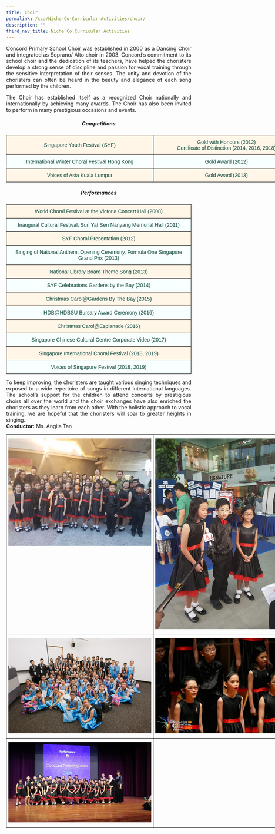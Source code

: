 ```yaml
---
title: Choir
permalink: /cca/Niche-Co-Curricular-Activities/choir/
description: ""
third_nav_title: Niche Co Curricular Activities
---
```

<p style="text-align:justify">Concord Primary School Choir was established in 2000 as a Dancing Choir and integrated as Soprano/ Alto choir in 2003. Concord’s commitment to its school choir and the dedication of its teachers, have helped the choristers develop a strong sense of discipline and passion for vocal training through the sensitive interpretation of their senses. The unity and devotion of the choristers can often be heard in the beauty and elegance of each song performed by the children.

<p style="text-align:justify">The Choir has established itself as a recognized Choir nationally and internationally by achieving many awards. The Choir has also been invited to perform in many prestigious occasions and events.

<center><h5>Competitions</h5></center>

<style type="text/css">
.tg  {border-collapse:collapse;border-spacing:0;margin:0px auto;}
.tg td{border-color:black;border-style:solid;border-width:1px;font-family:Arial, sans-serif;font-size:14px;
  overflow:hidden;padding:10px 5px;word-break:normal;}
.tg th{border-color:black;border-style:solid;border-width:1px;font-family:Arial, sans-serif;font-size:14px;
  font-weight:normal;overflow:hidden;padding:10px 5px;word-break:normal;}
.tg .tg-f8hf{background-color:#F8FFFF;color:#0C463A;text-align:center;vertical-align:middle}
.tg .tg-muik{background-color:#FFF6E8;color:#0C463A;text-align:center;vertical-align:middle}
</style>
<table class="tg" style="undefined;table-layout: fixed; width: 800px">
<colgroup>
<col style="width: 400px">
<col style="width: 400px">
</colgroup>
<tbody>
  <tr>
    <td class="tg-muik"><span style="color:#0C463A;background-color:transparent">Singapore Youth Festival (SYF)</span><br></td>
    <td class="tg-muik"><span style="color:#0C463A;background-color:transparent">Gold with Honours (2012)</span><br><span style="color:#0C463A;background-color:transparent">Certificate of Distinction (2014, 2016, 2018)</span><br></td>
  </tr>
  <tr>
    <td class="tg-f8hf"><span style="color:#0C463A;background-color:transparent">International Winter Choral Festival Hong Kong</span><br></td>
    <td class="tg-f8hf"><span style="color:#0C463A;background-color:transparent">Gold Award (2012)</span><br></td>
  </tr>
  <tr>
    <td class="tg-muik"><span style="color:#0C463A;background-color:transparent">Voices of Asia Kuala Lumpur</span><br></td>
    <td class="tg-muik"><span style="color:#0C463A;background-color:transparent">Gold Award (2013)</span></td>
  </tr>
</tbody>
</table>

<center><h5>Performances</h5></center>

<style type="text/css">
.tg  {border-collapse:collapse;border-spacing:0;margin:0px auto;}
.tg td{border-color:black;border-style:solid;border-width:1px;font-family:Arial, sans-serif;font-size:14px;
  overflow:hidden;padding:10px 5px;word-break:normal;}
.tg th{border-color:black;border-style:solid;border-width:1px;font-family:Arial, sans-serif;font-size:14px;
  font-weight:normal;overflow:hidden;padding:10px 5px;word-break:normal;}
.tg .tg-f8hf{background-color:#F8FFFF;color:#0C463A;text-align:center;vertical-align:middle}
.tg .tg-muik{background-color:#FFF6E8;color:#0C463A;text-align:center;vertical-align:middle}
</style>
<table class="tg">
<tbody>
  <tr>
    <td class="tg-muik"><span style="color:#0C463A;background-color:transparent">World Choral Festival at the Victoria Concert Hall (2008)</span><br></td>
  </tr>
  <tr>
    <td class="tg-f8hf"><span style="color:#0C463A;background-color:transparent">Inaugural Cultural Festival, Sun Yat Sen Nanyang Memorial Hall (2011)</span><br></td>
  </tr>
  <tr>
    <td class="tg-muik"><span style="color:#0C463A;background-color:transparent">SYF Choral Presentation (2012)</span><br></td>
  </tr>
  <tr>
    <td class="tg-f8hf"><span style="color:#0C463A;background-color:transparent">Singing of National Anthem, Opening Ceremony, Formula One Singapore Grand Prix (2013)</span><br></td>
  </tr>
  <tr>
    <td class="tg-muik"><span style="color:#0C463A;background-color:transparent">National Library Board Theme Song (2013)</span><br></td>
  </tr>
  <tr>
    <td class="tg-f8hf"><span style="color:#0C463A;background-color:transparent">SYF Celebrations Gardens by the Bay (2014)</span><br></td>
  </tr>
  <tr>
    <td class="tg-muik"><span style="color:#0C463A;background-color:transparent">Christmas Carol@Gardens By The Bay (2015)</span><br></td>
  </tr>
  <tr>
    <td class="tg-f8hf"><span style="color:#0C463A;background-color:transparent">HDB@HDBSU Bursary Award Ceremony (2016)</span><br></td>
  </tr>
  <tr>
    <td class="tg-muik"><span style="color:#0C463A;background-color:transparent">Christmas Carol@Esplanade (2016)</span><br></td>
  </tr>
  <tr>
    <td class="tg-f8hf"><span style="color:#0C463A;background-color:transparent">Singapore Chinese Cultural Centre Corporate Video (2017)</span><br></td>
  </tr>
  <tr>
    <td class="tg-muik"><span style="color:#0C463A;background-color:transparent">Singapore International Choral Festival (2018, 2019)</span><br></td>
  </tr>
  <tr>
    <td class="tg-f8hf"><span style="color:#0C463A;background-color:transparent">Voices of Singapore Festival (2018, 2019)</span></td>
  </tr>
</tbody>
</table>

<p style="text-align:justify">To keep improving, the choristers are taught various singing techniques and exposed to a wide repertoire of songs in different international languages. The school’s support for the children to attend concerts by prestigious choirs all over the world and the choir exchanges have also enriched the choristers as they learn from each other. With the holistic approach to vocal training, we are hopeful that the choristers will soar to greater heights in singing.
<br>
<b>Conductor:</b> Ms. Angila Tan

<style type="text/css">
.tg  {border-collapse:collapse;border-spacing:0;margin:0px auto;}
.tg td{border-color:black;border-style:solid;border-width:1px;font-family:Arial, sans-serif;font-size:14px;
  overflow:hidden;padding:10px 5px;word-break:normal;}
.tg th{border-color:black;border-style:solid;border-width:1px;font-family:Arial, sans-serif;font-size:14px;
  font-weight:normal;overflow:hidden;padding:10px 5px;word-break:normal;}
.tg .tg-0lax{text-align:left;vertical-align:top}
</style>
<table class="tg" style="undefined;table-layout: fixed; width: 800px">
<colgroup>
<col style="width: 400px">
<col style="width: 400px">
</colgroup>
<tbody>
  <tr>
    <td class="tg-0lax"><img src="/images/ch1.jpeg"></td>
    <td class="tg-0lax"><img src="/images/ch2.jpeg"></td>
  </tr>
  <tr>
    <td class="tg-0lax"><img src="/images/ch3.jpeg"></td>
    <td class="tg-0lax"><img src="/images/ch4.jpeg"></td>
  </tr>
  <tr>
    <td class="tg-0lax"><img src="/images/ch5.jpeg"></td>
    <td class="tg-0lax"></td>
  </tr>
</tbody>
</table>